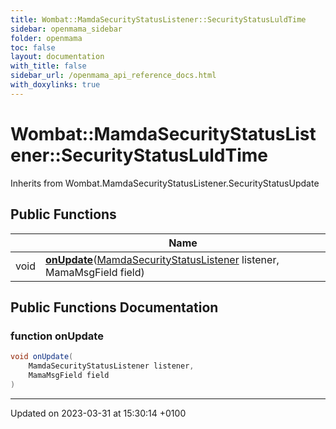 ```yaml
---
title: Wombat::MamdaSecurityStatusListener::SecurityStatusLuldTime
sidebar: openmama_sidebar
folder: openmama
toc: false
layout: documentation
with_title: false
sidebar_url: /openmama_api_reference_docs.html
with_doxylinks: true
---
```


# Wombat::MamdaSecurityStatusListener::SecurityStatusLuldTime





Inherits from Wombat.MamdaSecurityStatusListener.SecurityStatusUpdate

## Public Functions

|                | Name           |
| -------------- | -------------- |
| void | **[onUpdate](classWombat_1_1MamdaSecurityStatusListener_1_1SecurityStatusLuldTime.html#function-onupdate)**([MamdaSecurityStatusListener](classWombat_1_1MamdaSecurityStatusListener.html) listener, MamaMsgField field) |

## Public Functions Documentation

### function onUpdate

```csharp
void onUpdate(
    MamdaSecurityStatusListener listener,
    MamaMsgField field
)
```


-------------------------------

Updated on 2023-03-31 at 15:30:14 +0100